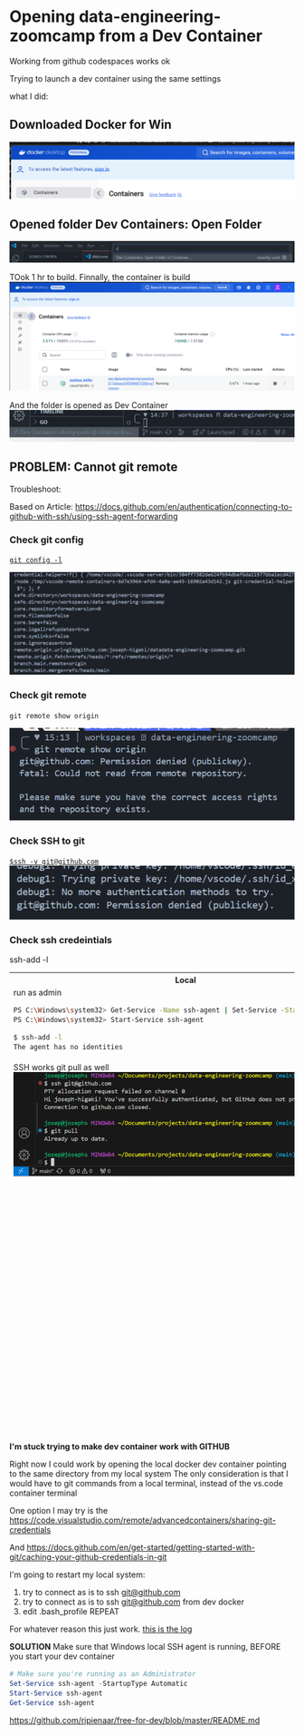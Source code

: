 # Opening data-engineering-zoomcamp from a Dev Container

Working from github codespaces works ok

Trying to launch a dev container using the same settings

what I did:

## Downloaded Docker for Win 
![alt text](../../../_resources/01-intro-setting-environment/01-docker/01-local-docker/readme.md/image.png)

## Opened folder Dev Containers: Open Folder

![alt text](../../../_resources/01-intro-setting-environment/01-docker/01-local-docker/readme.md/image-1.png)

TOok 1 hr to build. Finnally, the container is build
![alt text](../../../_resources/01-intro-setting-environment/01-docker/01-local-docker/readme.md/image-2.png)

And the folder is opened as Dev Container
![alt text](../../../_resources/01-intro-setting-environment/01-docker/01-local-docker/readme.md/image-3.png)

## PROBLEM: Cannot git remote

Troubleshoot:

Based on Article:
https://docs.github.com/en/authentication/connecting-to-github-with-ssh/using-ssh-agent-forwarding 

### Check git config
[`git config -l`](./git-config-l-troubleshoot.sh)

![alt text](../../../_resources/01-intro-setting-environment/01-docker/01-local-docker/readme.md/image-4.png)

### Check git remote
`git remote show origin` 

![alt text](../../../_resources/01-intro-setting-environment/01-docker/01-local-docker/readme.md/image-5.png)

### Check SSH to git 

[`$ssh -v git@github.com`](./ssh-v-github-troubleshoot.sh)
![alt text](../../../_resources/01-intro-setting-environment/01-docker/01-local-docker/readme.md/image-6.png)

### Check ssh credeintials
ssh-add -l
<table>
<thead>
<tr>
<th>
 Local      
 </th>
<th>
 Codespaces 
 </th>
<th>
 DevContainer   
 </th>
</tr>
<tr>
<td>
run as admin 

```bash
PS C:\Windows\system32> Get-Service -Name ssh-agent | Set-Service -StartupType Manual
PS C:\Windows\system32> Start-Service ssh-agent
```      

```bash
$ ssh-add -l
The agent has no identities
```
</td>
<td>
</td>
<td>
</td>
</tr>
<tr>
<td>
SSH works git pull as well
<img src="../../../_resources/01-intro-setting-environment/01-docker/01-local-docker/readme.md/image-9.png">
</td>
<td>
SSH doesnt work but git commands do work
<img src="../../../_resources/01-intro-setting-environment/01-docker/01-local-docker/readme.md/image-8.png">

</td>
<td>
SSH doesnt work but git don't work either
<img src="../../../_resources/01-intro-setting-environment/01-docker/01-local-docker/readme.md/image-10.png">
</td>
</tr>
<tr>
<td>
</td>
<td></td>
<td>
I can try do pull from vs.code
<img src="../../../_resources/01-intro-setting-environment/01-docker/01-local-docker/readme.md/image-11.png">

And PULL works
I will try to commit push from dev container

![alt text](../../../_resources/01-intro-setting-environment/01-docker/01-local-docker/readme.md/image-12.png)
Commit works, push doesn't
</td>
</tr>
</table>

**I'm stuck trying to make dev container work with GITHUB**


Right now I could work by opening the local docker dev container pointing to the same directory from my local system
The only consideration is that I would have to git commands from a local terminal, instead of the vs.code container terminal

One option I may try is the 
https://code.visualstudio.com/remote/advancedcontainers/sharing-git-credentials 

And 
https://docs.github.com/en/get-started/getting-started-with-git/caching-your-github-credentials-in-git 


I'm going to restart my local system:
1. try to connect as is to  ssh git@github.com 
1. try to  connect as is to  ssh git@github.com from dev docker
1. edit .bash_profile REPEAT



For whatever reason this just work. [this is the log](.ssh-v-github-troubleshoot-devContainer-2.sh)

**SOLUTION**
Make sure that Windows local SSH agent is running, BEFORE you start your dev container

```powershell
# Make sure you're running as an Administrator
Set-Service ssh-agent -StartupType Automatic
Start-Service ssh-agent
Get-Service ssh-agent
``` 




















https://github.com/ripienaar/free-for-dev/blob/master/README.md